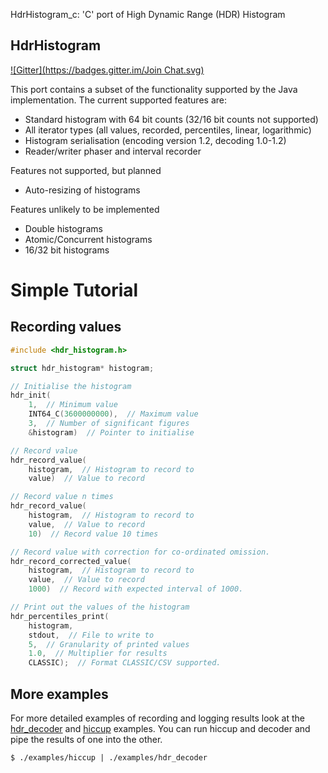 HdrHistogram_c: 'C' port of High Dynamic Range (HDR) Histogram

HdrHistogram
----------------------------------------------
[![Gitter](https://badges.gitter.im/Join Chat.svg)](https://gitter.im/HdrHistogram/HdrHistogram?utm_source=badge&utm_medium=badge&utm_campaign=pr-badge&utm_content=badge)

This port contains a subset of the functionality supported by the Java
implementation.  The current supported features are:

* Standard histogram with 64 bit counts (32/16 bit counts not supported)
* All iterator types (all values, recorded, percentiles, linear, logarithmic)
* Histogram serialisation (encoding version 1.2, decoding 1.0-1.2)
* Reader/writer phaser and interval recorder

Features not supported, but planned

* Auto-resizing of histograms

Features unlikely to be implemented

* Double histograms
* Atomic/Concurrent histograms
* 16/32 bit histograms

# Simple Tutorial

## Recording values

```C
#include <hdr_histogram.h>

struct hdr_histogram* histogram;

// Initialise the histogram
hdr_init(
    1,  // Minimum value
    INT64_C(3600000000),  // Maximum value
    3,  // Number of significant figures
    &histogram)  // Pointer to initialise

// Record value
hdr_record_value(
    histogram,  // Histogram to record to
    value)  // Value to record

// Record value n times
hdr_record_value(
    histogram,  // Histogram to record to
    value,  // Value to record
    10)  // Record value 10 times

// Record value with correction for co-ordinated omission.
hdr_record_corrected_value(
    histogram,  // Histogram to record to
    value,  // Value to record
    1000)  // Record with expected interval of 1000.

// Print out the values of the histogram
hdr_percentiles_print(
    histogram,
    stdout,  // File to write to
    5,  // Granularity of printed values
    1.0,  // Multiplier for results
    CLASSIC);  // Format CLASSIC/CSV supported.
```

## More examples

For more detailed examples of recording and logging results look at the
[hdr_decoder]() and [hiccup]() examples.  You can run hiccup and decoder
and pipe the results of one into the other.

```
$ ./examples/hiccup | ./examples/hdr_decoder
```